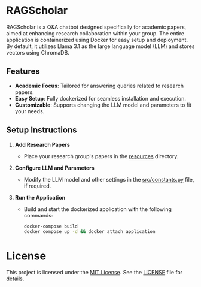 # RAGScholar

RAGScholar is a Q&A chatbot designed specifically for academic papers, aimed at enhancing research collaboration within your group. The entire application is containerized using Docker for easy setup and deployment. By default, it utilizes Llama 3.1 as the large language model (LLM) and stores vectors using ChromaDB.

## Features

- **Academic Focus**: Tailored for answering queries related to research papers.
- **Easy Setup**: Fully dockerized for seamless installation and execution.
- **Customizable**: Supports changing the LLM model and parameters to fit your needs.

## Setup Instructions

1. **Add Research Papers**
   - Place your research group's papers in the [resources](resources/) directory.

2. **Configure LLM and Parameters**
   - Modify the LLM model and other settings in the [src/constants.py](src/constants.py) file, if required. 

3. **Run the Application**
   - Build and start the dockerized application with the following commands:
     ```bash
     docker-compose build
     docker compose up -d && docker attach application
     ```

# License

This project is licensed under the [MIT License](LICENSE). See the [LICENSE](LICENSE) file for details.